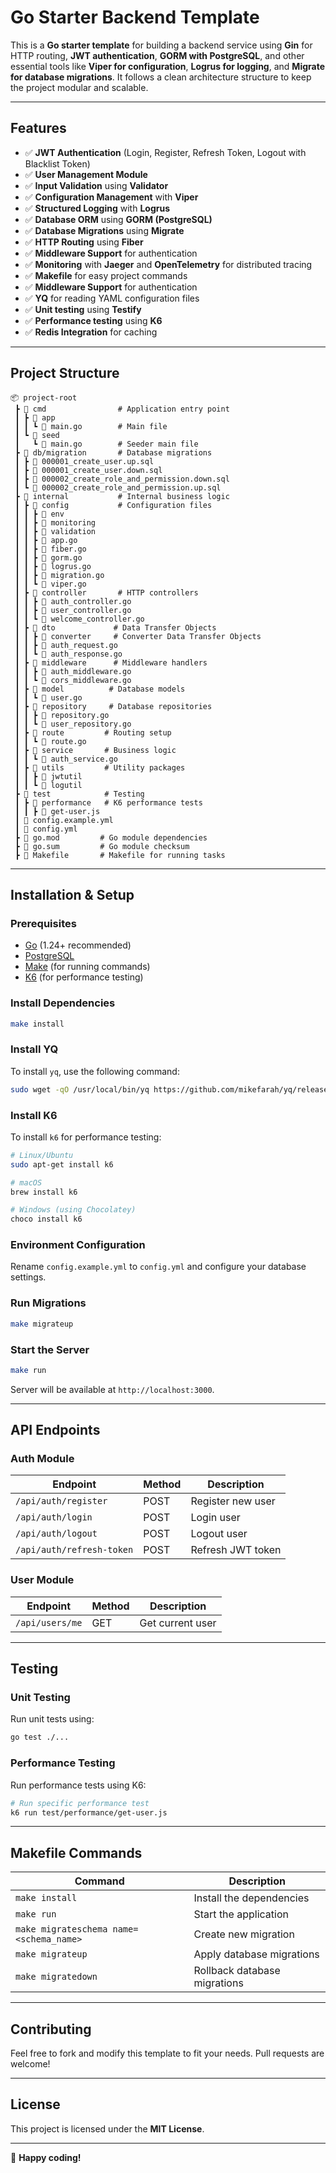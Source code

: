 # Go Starter Backend Template

This is a **Go starter template** for building a backend service using **Gin** for HTTP routing, **JWT authentication**, **GORM with PostgreSQL**, and other essential tools like **Viper for configuration**, **Logrus for logging**, and **Migrate for database migrations**. It follows a clean architecture structure to keep the project modular and scalable.

---

## Features

- ✅ **JWT Authentication** (Login, Register, Refresh Token, Logout with Blacklist Token)
- ✅ **User Management Module**
- ✅ **Input Validation** using **Validator**
- ✅ **Configuration Management** with **Viper**
- ✅ **Structured Logging** with **Logrus**
- ✅ **Database ORM** using **GORM (PostgreSQL)**
- ✅ **Database Migrations** using **Migrate**
- ✅ **HTTP Routing** using **Fiber**
- ✅ **Middleware Support** for authentication
- ✅ **Monitoring** with **Jaeger** and **OpenTelemetry** for distributed tracing
- ✅ **Makefile** for easy project commands
- ✅ **Middleware Support** for authentication
- ✅ **YQ** for reading YAML configuration files
- ✅ **Unit testing** using **Testify** 
- ✅ **Performance testing** using **K6**
- ✅ **Redis Integration** for caching

---

## Project Structure

```
📦 project-root
 ┣ 📂 cmd                # Application entry point
 ┃ ┣ 📂 app
 ┃ ┃ ┗ 📜 main.go        # Main file
 ┃ ┗ 📂 seed
 ┃   ┗ 📜 main.go        # Seeder main file
 ┣ 📂 db/migration       # Database migrations
 ┃ ┣ 📜 000001_create_user.up.sql
 ┃ ┣ 📜 000001_create_user.down.sql
 ┃ ┣ 📜 000002_create_role_and_permission.down.sql
 ┃ ┗ 📜 000002_create_role_and_permission.up.sql
 ┣ 📂 internal           # Internal business logic
 ┃ ┣ 📂 config           # Configuration files
 ┃ ┃ ┣ 📂 env
 ┃ ┃ ┣ 📂 monitoring
 ┃ ┃ ┣ 📂 validation
 ┃ ┃ ┣ 📜 app.go
 ┃ ┃ ┣ 📜 fiber.go
 ┃ ┃ ┣ 📜 gorm.go
 ┃ ┃ ┣ 📜 logrus.go
 ┃ ┃ ┣ 📜 migration.go
 ┃ ┃ ┗ 📜 viper.go
 ┃ ┣ 📂 controller       # HTTP controllers
 ┃ ┃ ┣ 📜 auth_controller.go
 ┃ ┃ ┣ 📜 user_controller.go
 ┃ ┃ ┗ 📜 welcome_controller.go
 ┃ ┣ 📂 dto             # Data Transfer Objects
 ┃ ┃ ┣ 📂 converter     # Converter Data Transfer Objects
 ┃ ┃ ┣ 📜 auth_request.go
 ┃ ┃ ┗ 📜 auth_response.go
 ┃ ┣ 📂 middleware      # Middleware handlers
 ┃ ┃ ┣ 📜 auth_middleware.go
 ┃ ┃ ┗ 📜 cors_middleware.go
 ┃ ┣ 📂 model          # Database models
 ┃ ┃ ┗ 📜 user.go
 ┃ ┣ 📂 repository     # Database repositories
 ┃ ┃ ┣ 📜 repository.go
 ┃ ┃ ┗ 📜 user_repository.go
 ┃ ┣ 📂 route         # Routing setup
 ┃ ┃ ┗ 📜 route.go
 ┃ ┣ 📂 service       # Business logic
 ┃ ┃ ┗ 📜 auth_service.go
 ┃ ┣ 📂 utils         # Utility packages
 ┃ ┃ ┣ 📂 jwtutil
 ┃ ┃ ┗ 📂 logutil
 ┣ 📂 test            # Testing
 ┃ ┣ 📂 performance   # K6 performance tests
 ┃ ┃ ┣ 📜 get-user.js
 ┃ 📜 config.example.yml
 ┃ 📜 config.yml
 ┣ 📜 go.mod         # Go module dependencies
 ┣ 📜 go.sum         # Go module checksum
 ┣ 📜 Makefile       # Makefile for running tasks
```

---

## Installation & Setup

### Prerequisites

- [Go](https://golang.org/dl/) (1.24+ recommended)
- [PostgreSQL](https://www.postgresql.org/)
- [Make](https://www.gnu.org/software/make/) (for running commands)
- [K6](https://k6.io/) (for performance testing)

### Install Dependencies

```sh
make install
```

### Install YQ

To install `yq`, use the following command:

```sh
sudo wget -qO /usr/local/bin/yq https://github.com/mikefarah/yq/releases/latest/download/yq_linux_amd64 && sudo chmod +x /usr/local/bin/yq
```

### Install K6

To install `k6` for performance testing:

```sh
# Linux/Ubuntu
sudo apt-get install k6

# macOS
brew install k6

# Windows (using Chocolatey)
choco install k6
```

### Environment Configuration

Rename `config.example.yml` to `config.yml` and configure your database settings.

### Run Migrations

```sh
make migrateup
```

### Start the Server

```sh
make run
```

Server will be available at `http://localhost:3000`.

---

## API Endpoints

### Auth Module

| Endpoint                 | Method | Description          |
|--------------------------|--------|----------------------|
| `/api/auth/register`     | POST   | Register new user    |
| `/api/auth/login`        | POST   | Login user           |
| `/api/auth/logout`       | POST   | Logout user          |
| `/api/auth/refresh-token`| POST   | Refresh JWT token    |

### User Module

| Endpoint          | Method | Description      |
|-------------------|--------|------------------|
| `/api/users/me`   | GET    | Get current user |

---

## Testing

### Unit Testing

Run unit tests using:

```sh
go test ./...
```

### Performance Testing

Run performance tests using K6:

```sh
# Run specific performance test
k6 run test/performance/get-user.js
```

---

## Makefile Commands

| Command           | Description                  |
|-------------------|------------------------------|
| `make install`    | Install the dependencies     |
| `make run`        | Start the application        |
| `make migrateschema name=<schema_name>`  | Create new migration |
| `make migrateup`  | Apply database migrations    |
| `make migratedown`| Rollback database migrations |

---

## Contributing

Feel free to fork and modify this template to fit your needs. Pull requests are welcome!

---

## License

This project is licensed under the **MIT License**.

---

🚀 **Happy coding!**